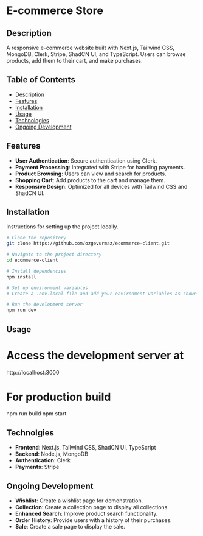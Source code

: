 # E-commerce Store

## Description
A responsive e-commerce website built with Next.js, Tailwind CSS, MongoDB, Clerk, Stripe, ShadCN UI, and TypeScript. Users can browse products, add them to their cart, and make purchases.

## Table of Contents
- [Description](#description)
- [Features](#features)
- [Installation](#installation)
- [Usage](#usage)
- [Technologies](#technologies)
- [Ongoing Development](#ongoing-development)

## Features
- **User Authentication**: Secure authentication using Clerk.
- **Payment Processing**: Integrated with Stripe for handling payments.
- **Product Browsing**: Users can view and search for products.
- **Shopping Cart**: Add products to the cart and manage them.
- **Responsive Design**: Optimized for all devices with Tailwind CSS and ShadCN UI.

## Installation
Instructions for setting up the project locally.

```bash
# Clone the repository
git clone https://github.com/ozgevurmaz/ecommerce-client.git

# Navigate to the project directory
cd ecommerce-client

# Install dependencies
npm install

# Set up environment variables
# Create a .env.local file and add your environment variables as shown in the .env.example file

# Run the development server
npm run dev
```

## Usage

# Access the development server at
http://localhost:3000

# For production build
npm run build
npm start

## Technolgies

- **Frontend**: Next.js, Tailwind CSS, ShadCN UI, TypeScript
- **Backend**: Node.js, MongoDB
- **Authentication**: Clerk
- **Payments**: Stripe

## Ongoing Development

- **Wishlist**: Create a wishlist page for demonstration.
- **Collection**: Create a collection page to display all collections.
- **Enhanced Search**: Improve product search functionality.
- **Order History**: Provide users with a history of their purchases.
- **Sale**: Create a sale page to display the sale.

